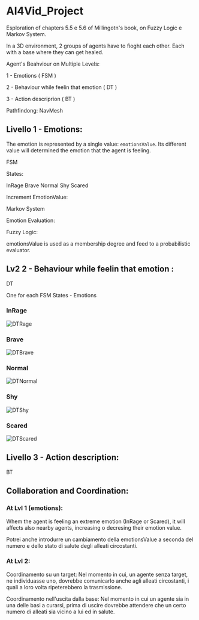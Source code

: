 # AI4Vid_Project

Esploration of chapters 5.5 e 5.6 of Millingotn's book, on Fuzzy Logic e Markov System.


In a 3D environment, 2 groups of agents have to fioght each other.
Each with a base where they can get healed.


Agent's Beahviour on Multiple Levels:

1 - Emotions ( FSM )

2 - Behaviour while feelin that emotion ( DT )

3 - Action descriprion ( BT )

	
Pathfindong: NavMesh


## Livello 1 - Emotions:

The emotion is represented by a single value: `emotionsValue`.
Its different value will determined the emotion that the agent is feeling.

FSM

States:

  InRage
  Brave
  Normal
  Shy
  Scared
  
Increment EmotionValue:

  Markov System

Emotion Evaluation:

  Fuzzy Logic:

  emotionsValue is used as a membership degree and feed to a probabilistic evaluator.


## Lv2 2 - Behaviour while feelin that emotion :

DT

One for each FSM States - Emotions

### InRage

![DTRage](https://user-images.githubusercontent.com/71270277/148541143-b0350a10-6dee-4d47-be7f-866b81bceab2.jpg)

### Brave

![DTBrave](https://user-images.githubusercontent.com/71270277/148541185-a8b107e1-5147-42d7-82e0-8e51c21d5ffb.jpg)

### Normal

![DTNormal](https://user-images.githubusercontent.com/71270277/148541042-d6dd1375-70ea-403a-80a9-5cd46fe96c0a.jpg)

### Shy

![DTShy](https://user-images.githubusercontent.com/71270277/148541223-1bddd4d4-bee7-4d2b-9091-a6563992a839.jpg)

### Scared

![DTScared](https://user-images.githubusercontent.com/71270277/148541267-de24ac51-ab99-4772-8d29-bad781eb49ef.jpg)


## Livello 3 - Action description:

BT


## Collaboration and Coordination:


### At Lvl 1 (emotions):

Whem the agent is feeling an extreme emotion (InRage or Scared),
it will affects also nearby agents, increasing o decresing their emotion value.


Potrei anche introdurre un cambiamento della emotionsValue a seconda del numero e dello stato di salute degli alleati circostanti.



### At Lvl 2:


Coordinamento su un target: 
  Nel momento in cui, un agente senza target, ne individuasse uno, dovrebbe comunicarlo anche agli alleati circostanti, i quali a loro volta ripeterebbero la trasmissione.

Coordinamento nell'uscita dalla base: 
  Nel momento in cui un agente sia in una delle basi a curarsi, prima di uscire dovrebbe attendere che un certo numero di alleati sia vicino a lui ed in salute.
